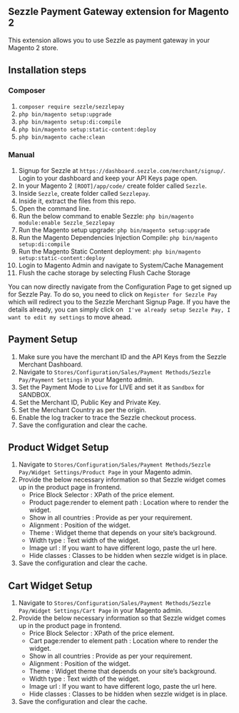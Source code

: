 ## Sezzle Payment Gateway extension for Magento 2

This extension allows you to use Sezzle as payment gateway in your Magento 2 store.

## Installation steps

### Composer
1. `composer require sezzle/sezzlepay`
2. `php bin/magento setup:upgrade`
3. `php bin/magento setup:di:compile`
4. `php bin/magento setup:static-content:deploy`
5. `php bin/magento cache:clean`

### Manual
1. Signup for Sezzle at `https://dashboard.sezzle.com/merchant/signup/`. Login to your dashboard and keep your API Keys page open.
2. In your Magento 2 `[ROOT]/app/code/` create folder called `Sezzle`.
3. Inside `Sezzle`, create folder called `Sezzlepay`.
4. Inside it, extract the files from this repo.
5. Open the command line.
6. Run the below command to enable Sezzle:
`php bin/magento module:enable Sezzle_Sezzlepay`
7. Run the Magento setup upgrade:
`php bin/magento setup:upgrade`
8. Run the Magento Dependencies Injection Compile:
`php bin/magento setup:di:compile`
9. Run the Magento Static Content deployment:
`php bin/magento setup:static-content:deploy`
10. Login to Magento Admin and navigate to System/Cache Management
11. Flush the cache storage by selecting Flush Cache Storage

You can now directly navigate from the Configuration Page to get signed up for Sezzle Pay. To do so, you need to click on `Register for Sezzle Pay` which will redirect you to the Sezzle Merchant Signup Page. If you have the details already, you can simply click on ` I've already setup Sezzle Pay, I want to edit my settings` to move ahead.

## Payment Setup
1. Make sure you have the merchant ID and the API Keys from the Sezzle Merchant Dashboard.
2. Navigate to `Stores/Configuration/Sales/Payment Methods/Sezzle Pay/Payment Settings` in your Magento admin.
3. Set the Payment Mode to `Live` for LIVE and set it as `Sandbox` for SANDBOX.
4. Set the Merchant ID, Public Key and Private Key.
5. Set the Merchant Country as per the origin.
6. Enable the log tracker to trace the Sezzle checkout process.
7. Save the configuration and clear the cache.

## Product Widget Setup
1. Navigate to `Stores/Configuration/Sales/Payment Methods/Sezzle Pay/Widget Settings/Product Page` in your Magento admin.
2. Provide the below necessary information so that Sezzle widget comes up in the product page in frontend.
   - Price Block Selector : XPath of the price element.
   - Product page:render to element path : Location where to render the widget.
   - Show in all countries : Provide as per your requirement.
   - Alignment : Position of the widget.
   - Theme : Widget theme that depends on your site’s background.
   - Width type : Text width of the widget.
   - Image url : If you want to have different logo, paste the url here.
   - Hide classes : Classes to be hidden when sezzle widget is in place.
3. Save the configuration and clear the cache.

## Cart Widget Setup
1. Navigate to `Stores/Configuration/Sales/Payment Methods/Sezzle Pay/Widget Settings/Cart Page` in your Magento admin.
2. Provide the below necessary information so that Sezzle widget comes up in the product page in frontend.
   - Price Block Selector : XPath of the price element.
   - Cart page:render to element path : Location where to render the widget.
   - Show in all countries : Provide as per your requirement.
   - Alignment : Position of the widget.
   - Theme : Widget theme that depends on your site’s background.
   - Width type : Text width of the widget.
   - Image url : If you want to have different logo, paste the url here.
   - Hide classes : Classes to be hidden when sezzle widget is in place.
3. Save the configuration and clear the cache.
```
